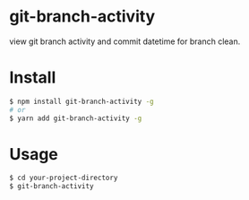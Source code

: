 git-branch-activity
===================

view git branch activity and commit datetime for branch clean.

# Install #

```bash
$ npm install git-branch-activity -g
# or
$ yarn add git-branch-activity -g
```

# Usage #

```bash
$ cd your-project-directory
$ git-branch-activity
```